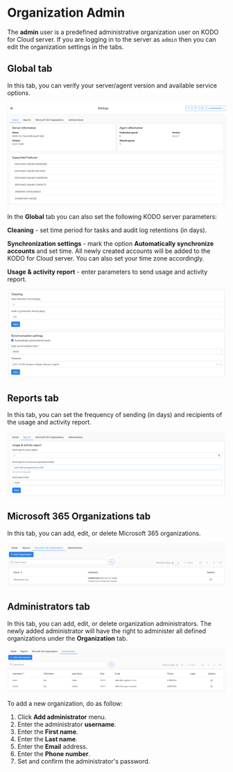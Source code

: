 # Organization Admin

The **admin** user is a predefined administrative organization user on KODO for Cloud server.  If you are logging in to the server as `admin` then you can edit the organization settings in the tabs.

## Global tab

In this tab, you can verify your server/agent version and available service options. 

![](../../../.gitbook/assets/image%20%2849%29.png)

In the **Global** tab you can also set the following KODO server parameters:

**Cleaning** - set time period for tasks and audit log retentions \(in days\).

**Synchronization settings** - mark the option **Automatically synchronize accounts** and set time. All newly created accounts will be added to the KODO for Cloud server. You can also set your time zone accordingly.

**Usage & activity report** - enter parameters to send usage and activity report.

![](../../../.gitbook/assets/image%20%2831%29.png)

## Reports tab

In this tab, you can set the frequency of sending \(in days\) and recipients of the usage and activity report.      

![](../../../.gitbook/assets/image%20%2844%29.png)

## Microsoft 365 Organizations tab

In this tab, you can add, edit, or delete Microsoft 365 organizations. 

![](../../../.gitbook/assets/image%20%2834%29.png)

## Administrators tab

In this tab, you can add, edit, or delete organization administrators. The newly added administrator will have the right to administer all defined organizations under the **Organization** tab.

![](../../../.gitbook/assets/image%20%2833%29.png)

To add a new organization, do as follow:

1. Click **Add administrator** menu.
2. Enter the administrator **username**.
3. Enter the **First name**.
4. Enter the **Last name**.
5. Enter the **Email** address.
6. Enter the **Phone number**.  
7. Set and confirm the administrator's password.

